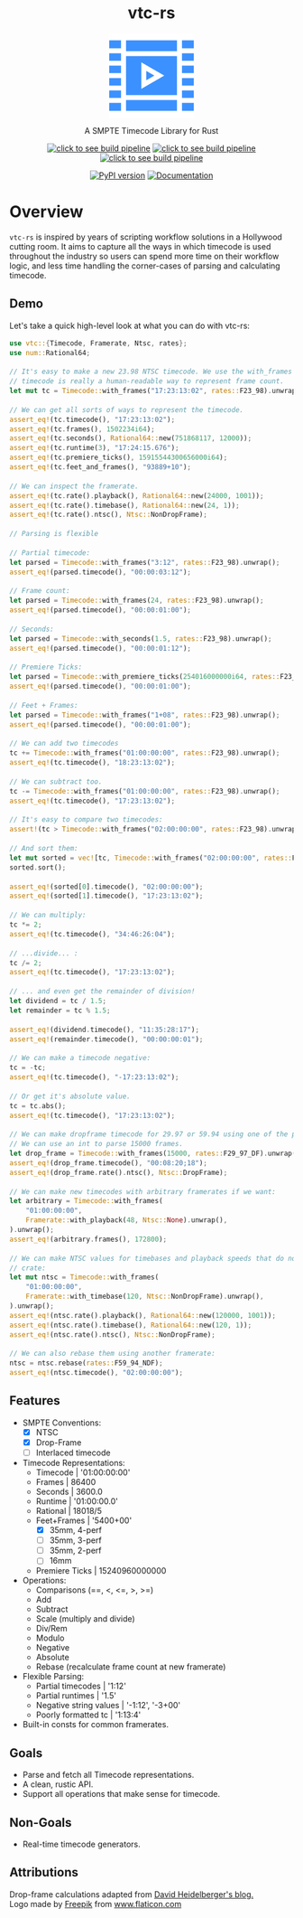 <h1 align="center">vtc-rs</h1>
<p align="center">
    <img height=150 class="heightSet" align="center" src="https://raw.githubusercontent.com/opencinemac/vtc-py/master/zdocs/source/_static/logo1.svg"/>
</p>
<p align="center">A SMPTE Timecode Library for Rust</p>
<p align="center">
    <a href="https://dev.azure.com/peake100/Open%20Cinema%20Collective/_build?definitionId=15"><img src="https://dev.azure.com/peake100/Open%20Cinema%20Collective/_apis/build/status/vtc-rs?repoName=opencinemac%2Fvtc-rs&branchName=dev" alt="click to see build pipeline"></a>
    <a href="https://dev.azure.com/peake100/Open%20Cinema%20Collective/_build?definitionId=15"><img src="https://img.shields.io/azure-devops/tests/peake100/Open%20Cinema%20Collective/15/dev?compact_message" alt="click to see build pipeline"></a>
    <a href="https://dev.azure.com/peake100/Open%20Cinema%20Collective/_build?definitionId=15"><img src="https://img.shields.io/azure-devops/coverage/peake100/Open%20Cinema%20Collective/15/dev?compact_message" alt="click to see build pipeline"></a>
</p>
<p align="center">
    <a href="https://crates.io/crates/vtc"><img src="https://img.shields.io/crates/v/vtc" alt="PyPI version" height="18"></a>
    <a href="https://docs.rs/vtc"><img src="https://docs.rs/vtc/badge.svg" alt="Documentation"></a>
</p>

# Overview

``vtc-rs`` is inspired by years of scripting workflow solutions in a Hollywood cutting
room. It aims to capture all the ways in which timecode is used throughout the industry so
users can spend more time on their workflow logic, and less time handling the
corner-cases of parsing and calculating timecode.

## Demo

Let's take a quick high-level look at what you can do with vtc-rs:

```rust
use vtc::{Timecode, Framerate, Ntsc, rates};
use num::Rational64;

// It's easy to make a new 23.98 NTSC timecode. We use the with_frames constructor here since
// timecode is really a human-readable way to represent frame count.
let mut tc = Timecode::with_frames("17:23:13:02", rates::F23_98).unwrap();

// We can get all sorts of ways to represent the timecode.
assert_eq!(tc.timecode(), "17:23:13:02");
assert_eq!(tc.frames(), 1502234i64);
assert_eq!(tc.seconds(), Rational64::new(751868117, 12000));
assert_eq!(tc.runtime(3), "17:24:15.676");
assert_eq!(tc.premiere_ticks(), 15915544300656000i64);
assert_eq!(tc.feet_and_frames(), "93889+10");

// We can inspect the framerate.
assert_eq!(tc.rate().playback(), Rational64::new(24000, 1001));
assert_eq!(tc.rate().timebase(), Rational64::new(24, 1));
assert_eq!(tc.rate().ntsc(), Ntsc::NonDropFrame);

// Parsing is flexible

// Partial timecode:
let parsed = Timecode::with_frames("3:12", rates::F23_98).unwrap();
assert_eq!(parsed.timecode(), "00:00:03:12");

// Frame count:
let parsed = Timecode::with_frames(24, rates::F23_98).unwrap();
assert_eq!(parsed.timecode(), "00:00:01:00");

// Seconds:
let parsed = Timecode::with_seconds(1.5, rates::F23_98).unwrap();
assert_eq!(parsed.timecode(), "00:00:01:12");

// Premiere Ticks:
let parsed = Timecode::with_premiere_ticks(254016000000i64, rates::F23_98).unwrap();
assert_eq!(parsed.timecode(), "00:00:01:00");

// Feet + Frames:
let parsed = Timecode::with_frames("1+08", rates::F23_98).unwrap();
assert_eq!(parsed.timecode(), "00:00:01:00");

// We can add two timecodes
tc += Timecode::with_frames("01:00:00:00", rates::F23_98).unwrap();
assert_eq!(tc.timecode(), "18:23:13:02");

// We can subtract too.
tc -= Timecode::with_frames("01:00:00:00", rates::F23_98).unwrap();
assert_eq!(tc.timecode(), "17:23:13:02");

// It's easy to compare two timecodes:
assert!(tc > Timecode::with_frames("02:00:00:00", rates::F23_98).unwrap());

// And sort them:
let mut sorted = vec![tc, Timecode::with_frames("02:00:00:00", rates::F23_98).unwrap()];
sorted.sort();

assert_eq!(sorted[0].timecode(), "02:00:00:00");
assert_eq!(sorted[1].timecode(), "17:23:13:02");

// We can multiply:
tc *= 2;
assert_eq!(tc.timecode(), "34:46:26:04");

// ...divide... :
tc /= 2;
assert_eq!(tc.timecode(), "17:23:13:02");

// ... and even get the remainder of division!
let dividend = tc / 1.5;
let remainder = tc % 1.5;

assert_eq!(dividend.timecode(), "11:35:28:17");
assert_eq!(remainder.timecode(), "00:00:00:01");

// We can make a timecode negative:
tc = -tc;
assert_eq!(tc.timecode(), "-17:23:13:02");

// Or get it's absolute value.
tc = tc.abs();
assert_eq!(tc.timecode(), "17:23:13:02");

// We can make dropframe timecode for 29.97 or 59.94 using one of the pre-set framerates.
// We can use an int to parse 15000 frames.
let drop_frame = Timecode::with_frames(15000, rates::F29_97_DF).unwrap();
assert_eq!(drop_frame.timecode(), "00:08:20;18");
assert_eq!(drop_frame.rate().ntsc(), Ntsc::DropFrame);

// We can make new timecodes with arbitrary framerates if we want:
let arbitrary = Timecode::with_frames(
    "01:00:00:00",
    Framerate::with_playback(48, Ntsc::None).unwrap(),
).unwrap();
assert_eq!(arbitrary.frames(), 172800);

// We can make NTSC values for timebases and playback speeds that do not ship with this
// crate:
let mut ntsc = Timecode::with_frames(
    "01:00:00:00",
    Framerate::with_timebase(120, Ntsc::NonDropFrame).unwrap(),
).unwrap();
assert_eq!(ntsc.rate().playback(), Rational64::new(120000, 1001));
assert_eq!(ntsc.rate().timebase(), Rational64::new(120, 1));
assert_eq!(ntsc.rate().ntsc(), Ntsc::NonDropFrame);

// We can also rebase them using another framerate:
ntsc = ntsc.rebase(rates::F59_94_NDF);
assert_eq!(ntsc.timecode(), "02:00:00:00");
```

## Features

- SMPTE Conventions:
    - [X] NTSC
    - [X] Drop-Frame
    - [ ] Interlaced timecode
- Timecode Representations:
    - Timecode    | '01:00:00:00'
    - Frames      | 86400
    - Seconds     | 3600.0
    - Runtime     | '01:00:00.0'
    - Rational    | 18018/5
    - Feet+Frames | '5400+00'
        - [X] 35mm, 4-perf
        - [ ] 35mm, 3-perf
        - [ ] 35mm, 2-perf
        - [ ] 16mm
    - Premiere Ticks | 15240960000000
- Operations:
    - Comparisons (==, <, <=, >, >=)
    - Add
    - Subtract
    - Scale (multiply and divide)
    - Div/Rem
    - Modulo
    - Negative
    - Absolute
    - Rebase (recalculate frame count at new framerate)
- Flexible Parsing:
    - Partial timecodes      | '1:12'
    - Partial runtimes       | '1.5'
    - Negative string values | '-1:12', '-3+00'
    - Poorly formatted tc    | '1:13:4'
- Built-in consts for common framerates.

## Goals

- Parse and fetch all Timecode representations.
- A clean, rustic API.
- Support all operations that make sense for timecode.

## Non-Goals

- Real-time timecode generators.

## Attributions

<div>Drop-frame calculations adapted from <a href="https://www.davidheidelberger.com/2010/06/10/drop-frame-timecode/">David Heidelberger's blog.</a></div>
<div>Logo made by <a href="" title="Freepik">Freepik</a> from <a href="https://www.flaticon.com/" title="Flaticon">www.flaticon.com</a></div>
